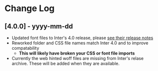 # Change Log

## [4.0.0] - yyyy-mm-dd

- Updated font files to Inter's 4.0 release, please [see their release notes](https://github.com/rsms/inter/releases/tag/v4.0)
- Reworked folder and CSS file names match Inter 4.0 and to improve compatability
  - **This will likely have broken your CSS or font file imports**
- Currently the web hinted woff files are missing from Inter's relase archive. These will be added when they are available.
